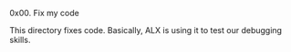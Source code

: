 0x00. Fix my code

This directory fixes code. Basically, ALX is using it to test our debugging skills.
